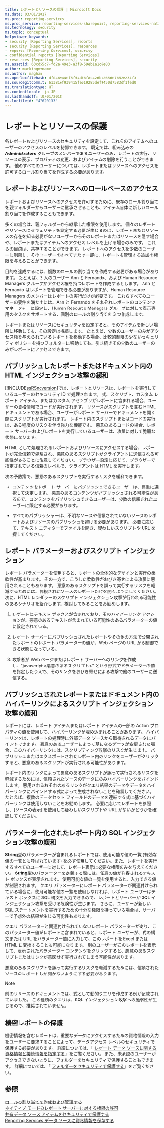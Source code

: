 ```yaml
---
title: レポートとリソースの保護 | Microsoft Docs
ms.date: 03/01/2017
ms.prod: reporting-services
ms.prod_service: reporting-services-sharepoint, reporting-services-native
ms.technology: security
ms.topic: conceptual
helpviewer_keywords:
- security [Reporting Services], reports
- security [Reporting Services], resources
- reports [Reporting Services], security
- confidential reports [Reporting Services]
- resources [Reporting Services], security
ms.assetid: 63cd55c7-fd2a-49e3-a3f8-59eb1a1c6e83
author: markingmyname
ms.author: maghan
ms.openlocfilehash: dfd46944ef5f54d76f8c426b12656e7652e231f3
ms.sourcegitcommit: 61381ef939415fe019285def9450d7583df1fed0
ms.translationtype: HT
ms.contentlocale: ja-JP
ms.lasthandoff: 10/01/2018
ms.locfileid: "47620133"
---
```

# <a name="secure-reports-and-resources"></a>レポートとリソースの保護
  各レポートおよびリソースのセキュリティを設定して、これらのアイテムへのユーザーのアクセスのレベルを制御できます。 既定では、組み込みの **Administrators** グループのメンバーであるユーザーのみ、レポートの実行、リソースの表示、プロパティの変更、およびアイテムの削除を行うことができます。 他のすべてのユーザーについては、レポートまたはリソースへのアクセスを許可するロール割り当てを作成する必要があります。  
  
## <a name="role-based-access-to-reports-and-resources"></a>レポートおよびリソースへのロールベースのアクセス  
 レポートおよびリソースへのアクセスを許可するために、既存のロール割り当てを親フォルダーからユーザーに継承させることも、アイテム自体に新しいロール割り当てを作成することもできます。  
  
 多くの場合は、親フォルダーから継承した権限を使用します。 個々のレポートやリソースにセキュリティを設定する必要が生じるのは、レポートまたはリソースの存在を知る必要がないユーザーからそのレポートまたはリソースを隠す場合や、レポートまたはアイテムへのアクセス レベルを上げる場合のみです。 これらの目的は、共存することができます。 レポートへのアクセスを少数のユーザーに制限し、そのユーザーのすべてまたは一部に、レポートを管理する追加の権限を与えることができます。  
  
 目的を達成するには、複数のロールの割り当てを作成する必要がある場合があります。 たとえば、2 人のユーザー Ann と Fernando、および Human Resource Managers グループがアクセス権を持つレポートを作成するとします。 Ann と Fernando はレポートを管理できる必要がありますが、Human Resource Managers のメンバーはレポートの実行だけが必要です。 これらすべてのユーザーの要件を満たすには、Ann と Fernando をそれぞれレポートのコンテンツ マネージャーに設定し、Human Resource Managers グループに対して表示専用のタスクをサポートする、個別のロールの割り当てを 3 つ作成します。  
  
 レポートまたはリソースにセキュリティを設定すると、そのアイテムを新しい場所に移動しても、その設定は持続します。 たとえば、少数のユーザーのみがアクセス権を与えられているレポートを移動する場合、比較的制限の少ないセキュリティ ポリシーを持つフォルダーに移動しても、引き続きその少数のユーザーのみがレポートにアクセスできます。  
  
## <a name="mitigating-html-injection-attacks-in-a-published-report-or-document"></a>パブリッシュしたレポートまたはドキュメント内の HTML インジェクション攻撃の緩和  
 [!INCLUDE[ssRSnoversion](../../includes/ssrsnoversion-md.md)]では、レポートとリソースは、レポートを実行しているユーザーのセキュリティ ID で処理されます。 式、スクリプト、カスタム レポート アイテム、またはカスタム アセンブリがレポートに含まれる場合、ユーザーの資格情報でコードが実行されます。 リソースがスクリプトを含む HTML ドキュメントである場合、ユーザーがレポート サーバーでドキュメントを開く際にスクリプトが実行されます。 レポート内のスクリプトまたはコードの実行は、ある程度のリスクを伴う強力な機能です。 悪意のあるコードの場合、レポート サーバーおよびレポートを実行しているユーザーは、攻撃に対して脆弱な状態になります。  
  
 HTML として処理されるレポートおよびリソースにアクセスする場合、レポートが完全信頼で処理され、悪意のあるスクリプトがクライアントに送信される可能性があることに注意してください。 ブラウザー設定に応じて、ブラウザーで指定されている信頼のレベルで、クライアントは HTML を実行します。  
  
 次の予防策で、悪意のあるスクリプトを実行するリスクを緩和できます。  
  
-   コンテンツをレポート サーバーにパブリッシュできるユーザーは、慎重に選択して決定します。 悪意のあるコンテンツがパブリッシュされる可能性があるので、コンテンツをパブリッシュできるユーザーは、少数の信頼されたユーザーに限定する必要があります。  
  
-   すべてのパブリッシャーは、不明なソースや信頼されていないソースのレポートおよびリソースのパブリッシュを避ける必要があります。 必要に応じて、テキスト エディターでファイルを開き、疑わしいスクリプトや URL を探してください。  
  
## <a name="report-parameters-and-script-injection"></a>レポート パラメーターおよびスクリプト インジェクション  
 レポート パラメーターを使用すると、レポートの全体的なデザインと実行の柔軟性が高まります。 その一方で、こうした柔軟性がおびき寄せによる攻撃に悪用されることもあります。 悪意のあるスクリプトを誤って実行するリスクを軽減するためには、信頼されたソースのレポートだけを開くようにしてください。 次に、HTML レンダラーのスクリプト インジェクション攻撃が行われる可能性のあるシナリオを紹介します。検討してみることをお勧めします。  
  
1.  レポートにテキスト ボックスが含まれており、そのハイパーリンク アクションが、悪意のあるテキストが含まれている可能性のあるパラメーターの値に設定されている。  
  
2.  レポート サーバーにパブリッシュされたレポートやその他の方法で公開されたレポートのレポート パラメーターの値が、Web ページの URL から制御できる状態になっている。  
  
3.  攻撃者が Web ページまたはレポート サーバーへのリンクを作成し、"javascript:\<悪意のあるスクリプト>" という形式でパラメーターの値を指定したうえで、そのリンクをおびき寄せによる攻撃で他のユーザーに送信する。  
  
## <a name="mitigating-script-injection-attacks-in-a-hyperlink-in-a-published-report-or-document"></a>パブリッシュされたレポートまたはドキュメント内のハイパーリンクによるスクリプト インジェクション攻撃の緩和  
 レポートには、レポート アイテムまたはレポート アイテムの一部の Action プロパティの値を使用して、ハイパーリンクが埋め込まれることがあります。 ハイパーリンクは、レポートの処理時に外部データ ソースから取得されるデータにバインドできます。 悪意のあるユーザーによって基になるデータが変更された場合、このハイパーリンクには、スクリプティング攻撃のリスクが生じます。 パブリッシュまたはエクスポートされたレポート内のリンクをユーザーがクリックすると、悪意のあるスクリプトが実行される可能性があります。  
  
 レポート内のリンクによって悪意のあるスクリプトが誤って実行されるリスクを軽減するためには、信頼されたソースのデータにのみハイパーリンクをバインドします。 悪用されるおそれのあるリンクがクエリ結果のデータやデータをハイパーリンクにバインドする式によって生成されないことを確認してください。 たとえば、複数のデータセット フィールドのデータを連結する式に基づくハイパーリンクは使用しないことをお勧めします。 必要に応じてレポートを参照し、[ソースの表示] を使用して疑わしいスクリプトや URL がないかどうかを確認してください。  
  
## <a name="mitigating-sql-injection-attacks-in-a-parameterized-report"></a>パラメーター化されたレポート内の SQL インジェクション攻撃の緩和  
 **String**型のパラメーターが含まれるレポートでは、使用可能な値の一覧 (有効な値の一覧とも呼ばれています) を必ず使用してください。また、レポートを実行するすべてのユーザーに対して、レポート表示に必要な権限のみを与えてください。 **String**型のパラメーターを定義する際には、任意の値が許容されるテキスト ボックスが表示されます。 使用可能な値の一覧を使用すると、入力できる値が制限されます。 クエリ パラメーターにレポート パラメーターが関連付けられている場合に、使用可能な値の一覧を使用しなければ、レポート ユーザーはテキスト ボックスに SQL 構文を入力できるので、レポートとサーバーが SQL インジェクション攻撃を受ける危険性が生じます。 さらに、ユーザーが新しい SQL ステートメントを実行するための十分な権限を持っている場合は、サーバーで予想外の結果が生じる可能性もあります。  
  
 クエリ パラメーターと関連付けられていないレポート パラメーターがあり、このパラメーター値がレポートに含まれていると、レポート ユーザーが、式の構文または URL をパラメーター値に入力して、このレポートを Excel または HTML に変換することも可能になります。 別のユーザーがこのレポートを表示して、表示されたパラメーター コンテンツをクリックすると、悪意のあるスクリプトまたはリンクが意図せず実行されてしまう可能性があります。  
  
 悪意のあるスクリプトを誤って実行するリスクを軽減するためには、信頼されたソースのレポートしか開かないようにする必要があります。  
  
> [!NOTE]  
>  前のリリースのドキュメントでは、式として動的クエリを作成する例が記載されていました。 この種類のクエリは、SQL インジェクション攻撃への脆弱性が生じるので、推奨されていません。  
  
## <a name="securing-confidential-reports"></a>機密レポートの保護  
 機密情報を含むレポートは、重要なデータにアクセスするための資格情報の入力をユーザーに要求することによって、データアクセス レベルのセキュリティで保護する必要があります。 詳細については、「 [レポート データ ソースに関する資格情報と接続情報を指定する](../../reporting-services/report-data/specify-credential-and-connection-information-for-report-data-sources.md)」をご覧ください。 また、未承認のユーザーがアクセスできないように、フォルダーをセキュリティで保護することもできます。 詳細については、「 [フォルダーをセキュリティで保護する](../../reporting-services/security/secure-folders.md)」をご覧ください。  
  
## <a name="see-also"></a>参照  
 [ロールの割り当てを作成および管理する](../../reporting-services/security/create-and-manage-role-assignments.md)   
 [ネイティブ モードのレポート サーバーに対する権限の許可](../../reporting-services/security/granting-permissions-on-a-native-mode-report-server.md)   
 [共有データ ソース アイテムをセキュリティで保護する](../../reporting-services/security/secure-shared-data-source-items.md)   
 [Reporting Services データ ソースに資格情報を保存する](../../reporting-services/report-data/store-credentials-in-a-reporting-services-data-source.md)  
  
  
